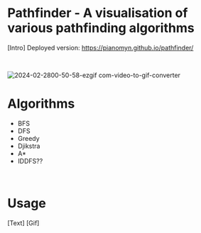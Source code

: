 # Pathfinder - A visualisation of various pathfinding algorithms
[Intro]
Deployed version: https://pianomyn.github.io/pathfinder/

<br />

![2024-02-2800-50-58-ezgif com-video-to-gif-converter](https://github.com/Pianomyn/pathfinder/assets/61450295/af2e243f-a1ef-4d1a-972a-9e104fa43788)


# Algorithms
- BFS
- DFS
- Greedy
- Djikstra
- A*
- IDDFS??
<br />

# Usage
[Text]
[Gif]
